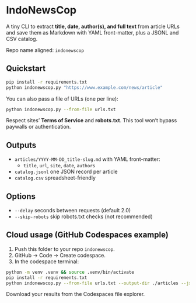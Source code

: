 # IndoNewsCop

A tiny CLI to extract **title, date, author(s), and full text** from article URLs and save them as Markdown with YAML front-matter, plus a JSONL and CSV catalog.

Repo name aligned: `indonewscop`

## Quickstart

```bash
pip install -r requirements.txt
python indonewscop.py "https://www.example.com/news/article"                       --output-dir ./articles                       --jsonl ./catalog.jsonl                       --csv ./catalog.csv
```

You can also pass a file of URLs (one per line):

```bash
python indonewscop.py --from-file urls.txt
```

Respect sites’ **Terms of Service** and **robots.txt**. This tool won’t bypass paywalls or authentication.

## Outputs

- `articles/YYYY-MM-DD_title-slug.md` with YAML front-matter:
  - `title`, `url`, `site`, `date`, `authors`
- `catalog.jsonl` one JSON record per article
- `catalog.csv` spreadsheet-friendly

## Options

- `--delay` seconds between requests (default 2.0)
- `--skip-robots` skip robots.txt checks (not recommended)

## Cloud usage (GitHub Codespaces example)

1. Push this folder to your repo `indonewscop`.
2. GitHub → Code → Create codespace.
3. In the codespace terminal:

```bash
python -m venv .venv && source .venv/bin/activate
pip install -r requirements.txt
python indonewscop.py --from-file urls.txt --output-dir ./articles --jsonl ./catalog.jsonl --csv ./catalog.csv
```

Download your results from the Codespaces file explorer.
